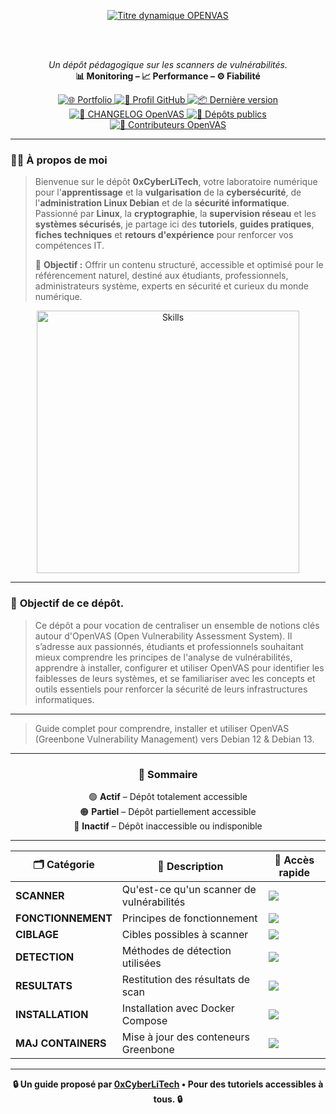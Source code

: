 <div align="center">

  <br></br>
  
  <a href="https://github.com/0xCyberLiTech">
    <img src="https://readme-typing-svg.herokuapp.com?font=JetBrains+Mono&size=50&duration=6000&pause=1000000000&color=FF0048&center=true&vCenter=true&width=1100&lines=%3EOPENVAS_" alt="Titre dynamique OPENVAS" />
  </a>
  
  <br></br>
  
  <p align="center">
    <em>Un dépôt pédagogique sur les scanners de vulnérabilités.</em><br>
    <b>📊 Monitoring – 📈 Performance – ⚙️ Fiabilité</b>
  </p>

  <p align="center">
    <a href="https://0xcyberlitech.github.io/">
      <img src="https://img.shields.io/badge/Portfolio-0xCyberLiTech-181717?logo=github&style=flat-square" alt="🌐 Portfolio" />
    </a>
    <a href="https://github.com/0xCyberLiTech">
      <img src="https://img.shields.io/badge/Profil-GitHub-181717?logo=github&style=flat-square" alt="🔗 Profil GitHub" />
    </a>
    <a href="https://github.com/0xCyberLiTech/OpenVAS/releases/latest">
      <img src="https://img.shields.io/github/v/release/0xCyberLiTech/OpenVAS?label=version&style=flat-square&color=blue" alt="📦 Dernière version" />
    </a>
    <a href="https://github.com/0xCyberLiTech/OpenVAS/blob/main/CHANGELOG.md">
      <img src="https://img.shields.io/badge/📄%20Changelog-OpenVAS-blue?style=flat-square" alt="📄 CHANGELOG OpenVAS" />
    </a>
    <a href="https://github.com/0xCyberLiTech?tab=repositories">
      <img src="https://img.shields.io/badge/Dépôts-publics-blue?style=flat-square" alt="📂 Dépôts publics" />
    </a>
    <a href="https://github.com/0xCyberLiTech/OpenVAS/graphs/contributors">
      <img src="https://img.shields.io/badge/👥%20Contributeurs-cliquez%20ici-007ec6?style=flat-square" alt="👥 Contributeurs OpenVAS" />
    </a>
  </p>

</div>

---

### 👨‍💻 **À propos de moi**

> Bienvenue sur le dépôt <strong>0xCyberLiTech</strong>, votre laboratoire numérique pour l'<strong>apprentissage</strong> et la <strong>vulgarisation</strong> de la <strong>cybersécurité</strong>, de l'<strong>administration Linux Debian</strong> et de la <strong>sécurité informatique</strong>.
> Passionné par <strong>Linux</strong>, la <strong>cryptographie</strong>, la <strong>supervision réseau</strong> et les <strong>systèmes sécurisés</strong>, je partage ici des <strong>tutoriels</strong>, <strong>guides pratiques</strong>, <strong>fiches techniques</strong> et <strong>retours d'expérience</strong> pour renforcer vos compétences IT.
>
> 🎯 <strong>Objectif :</strong> Offrir un contenu structuré, accessible et optimisé pour le référencement naturel, destiné aux étudiants, professionnels, administrateurs système, experts en sécurité et curieux du monde numérique.

<p align="center">
  <a href="https://github.com/0xCyberLiTech" target="_blank" rel="noopener">
    <img src="https://skillicons.dev/icons?i=linux,debian,bash,docker,nginx,git,vim,python,markdown" alt="Skills" width="420">
  </a>
</p>

---

### 🎯 **Objectif de ce dépôt.**

> Ce dépôt a pour vocation de centraliser un ensemble de notions clés autour d'OpenVAS (Open Vulnerability Assessment System). Il s’adresse aux passionnés, étudiants et professionnels souhaitant mieux comprendre
> les principes de l'analyse de vulnérabilités, apprendre à installer, configurer et utiliser OpenVAS pour identifier les faiblesses de leurs systèmes, et se familiariser avec les concepts et outils essentiels
> pour renforcer la sécurité de leurs infrastructures informatiques.

---

> Guide complet pour comprendre, installer et utiliser OpenVAS (Greenbone Vulnerability Management) vers Debian 12 & Debian 13.

---

<div align="center" style="margin-bottom: 10px;">

### 🧭 **Sommaire**

🟢 **Actif** – Dépôt totalement accessible  
🟠 **Partiel** – Dépôt partiellement accessible  
🔴 **Inactif** – Dépôt inaccessible ou indisponible

</div>

---

<div align="center">

| 🗂️ **Catégorie**        | 📄 **Description**                                      | 🔗 **Accès rapide**                                                                                                                                      |
|--------------------------|----------------------------------------------------------|----------------------------------------------------------------------------------------------------------------------------------------------------------|
| **SCANNER**              | Qu'est-ce qu'un scanner de vulnérabilités               | [<img src="https://img.shields.io/badge/EXPLORER-brightgreen?style=for-the-badge&logo=docker&logoColor=white">](https://github.com/0xCyberLiTech/OpenVAS/blob/main/OPENVAS-Qu-est-ce-qu-un-scanner-de-vun%C3%A9rabilit%C3%A9s.md) |
| **FONCTIONNEMENT**       | Principes de fonctionnement                             | [<img src="https://img.shields.io/badge/EXPLORER-brightgreen?style=for-the-badge&logo=docker&logoColor=white">](OPENVAS-Principes-de-fonctionnement.md) |
| **CIBLAGE**              | Cibles possibles à scanner                              | [<img src="https://img.shields.io/badge/EXPLORER-brightgreen?style=for-the-badge&logo=docker&logoColor=white">](OPENVAS-Cibles-possibles-à-scanner.md) |
| **DETECTION**            | Méthodes de détection utilisées                         | [<img src="https://img.shields.io/badge/EXPLORER-brightgreen?style=for-the-badge&logo=docker&logoColor=white">](OPENVAS-Méthodes-de-détection-utilisées.md) |
| **RESULTATS**            | Restitution des résultats de scan                       | [<img src="https://img.shields.io/badge/EXPLORER-brightgreen?style=for-the-badge&logo=docker&logoColor=white">](OPENVAS-Restitution-des-résultats-de-scan.md) |
| **INSTALLATION**         | Installation avec Docker Compose                        | [<img src="https://img.shields.io/badge/EXPLORER-brightgreen?style=for-the-badge&logo=docker&logoColor=white">](OPENVAS-Instaalation-depuis-docker.md) |
| **MAJ CONTAINERS**       | Mise à jour des conteneurs Greenbone                    | [<img src="https://img.shields.io/badge/EXPLORER-brightgreen?style=for-the-badge&logo=docker&logoColor=white">](OPENVAS-Mise-à-jour-des-conteneurs-Greenbone.md) |

</div>

---

<p align="center">
  <b>🔒 Un guide proposé par <a href="https://github.com/0xCyberLiTech">0xCyberLiTech</a> • Pour des tutoriels accessibles à tous. 🔒</b>
</p>
